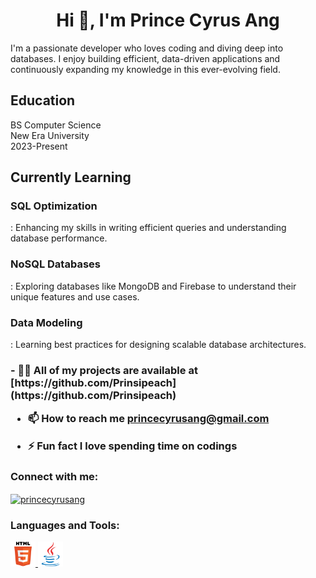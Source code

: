 <h1 align="center">Hi 👋, I'm Prince Cyrus Ang</h1>
I'm a passionate developer who loves coding and diving deep into databases. I enjoy building efficient, data-driven applications and
continuously expanding my knowledge in this ever-evolving field.

<h2>Education</h2>

BS Computer Science
<br>New Era University
<br>2023-Present

<h2>Currently Learning</h2>

<h3>SQL Optimization</h3>

: Enhancing my skills in writing efficient queries and understanding database performance.

<h3>NoSQL Databases</h3>

: Exploring databases like MongoDB and Firebase to understand their unique features and use cases.

<h3>Data Modeling</h3>
: Learning best practices for designing scalable database architectures.

<h3>- 👨‍💻 All of my projects are available at [https://github.com/Prinsipeach](https://github.com/Prinsipeach)

- 📫 How to reach me **princecyrusang@gmail.com**

- ⚡ Fun fact **I love spending time on codings**</h3>

<h3 align="left">Connect with me:</h3>
<p align="left">
<a href="https://fb.com/princecyrusang" target="blank"><img align="center" src="https://raw.githubusercontent.com/rahuldkjain/github-profile-readme-generator/master/src/images/icons/Social/facebook.svg" alt="princecyrusang" height="30" width="40" /></a>
</p>

<h3 align="left">Languages and Tools:</h3>
<p align="left"> <a href="https://www.w3.org/html/" target="_blank" rel="noreferrer"> <img src="https://raw.githubusercontent.com/devicons/devicon/master/icons/html5/html5-original-wordmark.svg" alt="html5" width="40" height="40"/> </a> <a href="https://www.java.com" target="_blank" rel="noreferrer"> <img src="https://raw.githubusercontent.com/devicons/devicon/master/icons/java/java-original.svg" alt="java" width="40" height="40"/> </a> </p>
